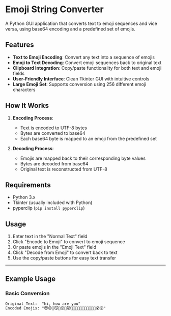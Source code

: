 # Emoji String Converter

A Python GUI application that converts text to emoji sequences and vice versa, using base64 encoding and a predefined set of emojis.

## Features

- **Text to Emoji Encoding**: Convert any text into a sequence of emojis
- **Emoji to Text Decoding**: Convert emoji sequences back to original text
- **Clipboard Integration**: Copy/paste functionality for both text and emoji fields
- **User-Friendly Interface**: Clean Tkinter GUI with intuitive controls
- **Large Emoji Set**: Supports conversion using 256 different emoji characters

## How It Works

1. **Encoding Process**:
   - Text is encoded to UTF-8 bytes
   - Bytes are converted to base64
   - Each base64 byte is mapped to an emoji from the predefined set

2. **Decoding Process**:
   - Emojis are mapped back to their corresponding byte values
   - Bytes are decoded from base64
   - Original text is reconstructed from UTF-8

## Requirements

- Python 3.x
- Tkinter (usually included with Python)
- pyperclip (`pip install pyperclip`)

## Usage

1. Enter text in the "Normal Text" field
2. Click "Encode to Emoji" to convert to emoji sequence
3. Or paste emojis in the "Emoji Text" field
4. Click "Decode from Emoji" to convert back to text
5. Use the copy/paste buttons for easy text transfer

---

## Example Usage

### Basic Conversion

```plaintext
Original Text:  "hi, how are you"
Encoded Emojis: "😈😑👾😽🫠😑💀😾👺🙊🤫💀👹🎃😵‍💫👻🤡🤐😰😡"
```
